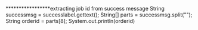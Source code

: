 *****************extracting job id from success message
String successmsg = successlabel.gettext();
String[] parts = successmsg.split("");
String orderid = parts[8];
System.out.println(orderid)
